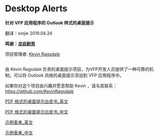 # Desktop Alerts
**针对 VFP 应用程序的 Outlook 样式的桌面提示**

翻译：xinjie 2019.04.24

**鸣谢：[龙岩耐思](http://www.fjlynice.com/)**

项目管理者: [Kevin Ragsdale](mailto:kevin@kevinragsdale.net)

##
由 Kevin Ragsdale 负责的桌面提示项目，为VFP开发人员提供了一种可靠的机制，可以将 Outlook 风格的桌面提示添加到 VFP 应用程序中。

如果你对这个项目由兴趣并愿意帮助 Kevin ，请与其联系： https://github.com/KevinRagsdale

[PDF 格式的桌面提示白皮书_英文](docs/DesktopAlerts.pdf)

[PDF 格式的桌面提示白皮书_中文](docs/DesktopAlert_CN.pdf)

[示例表单_英文](sample/DeskAlertSampleForm.zip)

[示例表单_中文](sample/DeskAlertSampleForm_CN.zip)
